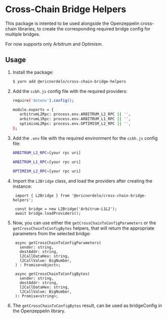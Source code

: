 # Cross-Chain Bridge Helpers

This package is intented to be used alongside the Openzeppelin cross-chain libraries, to create the corresponding required bridge config for multiple bridges.

For now supports only Arbitrum and Optimism.

## Usage

1. Install the package:

   ```sh
   $ yarn add @ericnordelo/cross-chain-bridge-helpers
   ```

2. Add the `ccbh.js` config file with the required providers:

   ```sh
   require('dotenv').config();

   module.exports = {
      arbitrumL2Rpc: process.env.ARBITRUM_L2_RPC || '',
      arbitrumL1Rpc: process.env.ARBITRUM_L1_RPC || '',
      optimismL2Rpc: process.env.OPTIMISM_L2_RPC || '',
   };

   ```

3. Add the `.env` file with the required environment for the `ccbh.js` config file:

   ```sh
   ARBITRUM_L2_RPC=[your rpc uri]

   ARBITRUM_L1_RPC=[your rpc uri]

   OPTIMISM_L2_RPC=[your rpc uri]
   ```

4. Import the `L2Bridge` class, and load the providers after creating the instance:

   ```code
    import { L2Bridge } from '@ericnordelo/cross-chain-bridge-helpers';

    const bridge = new L2Bridge('Arbitrum-L1L2');
    await bridge.loadProviders();
   ```

5. Now, you can use either the `getCrossChainTxConfigParameters` or the `getCrossChainTxConfigBytes` helpers, that will return the appropriate parameters from the selected bridge:

   ```code
    async getCrossChainTxConfigParameters(
      sender: string,
      destAddr: string,
      l2CallDataHex: string,
      l2CallValue: BigNumber,
    ) : Promise<object>;

    async getCrossChainTxConfigBytes(
      sender: string,
      destAddr: string,
      l2CallDataHex: string,
      l2CallValue: BigNumber,
    ): Promise<string>;
   ```

6. The `getCrossChainTxConfigBytes` result, can be used as bridgeConfig in the Openzeppelin library.
